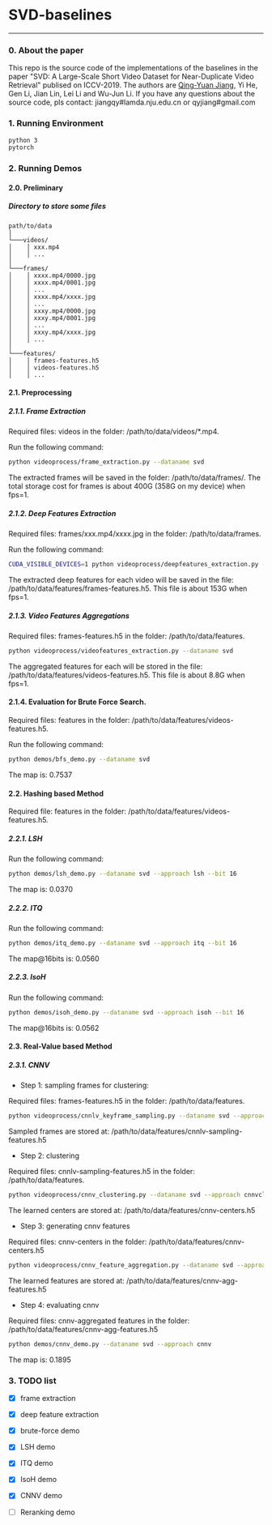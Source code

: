 # SVD-baselines
---

### 0. About the paper

This repo is the source code of the implementations of the baselines in the paper "SVD: A Large-Scale Short Video Dataset for Near-Duplicate Video Retrieval" publised on ICCV-2019. The authors are [Qing-Yuan Jiang](http://lamda.nju.edu.cn/jiangqy), Yi He, Gen Li, Jian Lin, Lei Li and Wu-Jun Li. If you have any questions about the source code, pls contact: jiangqy#lamda.nju.edu.cn or qyjiang#gmail.com

### 1. Running Environment
```bash
python 3
pytorch
```

### 2. Running Demos
#### 2.0. Preliminary
##### Directory to store some files
```
path/to/data
│
└───videos/
│    │ xxx.mp4
│    │ ...
│
└───frames/
│    │ xxxx.mp4/0000.jpg
│    │ xxxx.mp4/0001.jpg
│    │ ...
│    │ xxxx.mp4/xxxx.jpg
│    │ ...
│    │ xxxy.mp4/0000.jpg
│    │ xxxy.mp4/0001.jpg
│    │ ...
│    │ xxxy.mp4/xxxx.jpg
│    │ ...
│
└───features/
│    │ frames-features.h5
│    │ videos-features.h5
│    │ ...
```

#### 2.1. Preprocessing
##### 2.1.1. Frame Extraction
Required files: videos in the folder: /path/to/data/videos/*.mp4.

Run the following command:
```bash
python videoprocess/frame_extraction.py --dataname svd
```
The extracted frames will be saved in the folder: /path/to/data/frames/. The total storage cost for frames is about 400G (358G on my device) when fps=1.
##### 2.1.2. Deep Features Extraction
Required files: frames/xxx.mp4/xxxx.jpg in the folder: /path/to/data/frames.

Run the following command:
```bash
CUDA_VISIBLE_DEVICES=1 python videoprocess/deepfeatures_extraction.py --dataname svd
```
The extracted deep features for each video will be saved in the file: /path/to/data/features/frames-features.h5. This file is about 153G when fps=1.
##### 2.1.3. Video Features Aggregations
Required files: frames-features.h5 in the folder: /path/to/data/features.
```bash
python videoprocess/videofeatures_extraction.py --dataname svd
```
The aggregated features for each will be stored in the file: /path/to/data/features/videos-features.h5. This file is about 8.8G when fps=1.
#### 2.1.4. Evaluation for Brute Force Search.
Required files: features in the folder: /path/to/data/features/videos-features.h5.

Run the following command:
```bash
python demos/bfs_demo.py --dataname svd
```

The map is: 0.7537
#### 2.2. Hashing based Method
Required file: features in the folder: /path/to/data/features/videos-features.h5.
##### 2.2.1. LSH
Run the following command:
```bash
python demos/lsh_demo.py --dataname svd --approach lsh --bit 16
```

The map is: 0.0370
##### 2.2.2. ITQ
Run the following command:
```bash
python demos/itq_demo.py --dataname svd --approach itq --bit 16
```

The map@16bits is: 0.0560
##### 2.2.3. IsoH
Run the following command:
```bash
python demos/isoh_demo.py --dataname svd --approach isoh --bit 16
```

The map@16bits is: 0.0562

#### 2.3. Real-Value based Method
##### 2.3.1. CNNV
+ Step 1: sampling frames for clustering:

Required files: frames-features.h5 in the folder: /path/to/data/features.

```bash
python videoprocess/cnnlv_keyframe_sampling.py --dataname svd --approach cfs
```

Sampled frames are stored at: /path/to/data/features/cnnlv-sampling-features.h5

+ Step 2: clustering

Required files: cnnlv-sampling-features.h5 in the folder: /path/to/data/features.

```bash
python videoprocess/cnnv_clustering.py --dataname svd --approach cnnvcluster
```

The learned centers are stored at: /path/to/data/features/cnnv-centers.h5

+ Step 3: generating cnnv features

Required files: cnnv-centers in the folder: /path/to/data/features/cnnv-centers.h5

```bash
python videoprocess/cnnv_feature_aggregation.py --dataname svd --approach cnnvfa
```

The learned features are stored at: /path/to/data/features/cnnv-agg-features.h5

+ Step 4: evaluating cnnv

Required files: cnnv-aggregated features in the folder: /path/to/data/features/cnnv-agg-features.h5

```bash
python demos/cnnv_demo.py --dataname svd --approach cnnv
```

The map is: 0.1895
### 3. TODO list
+ [x] frame extraction
+ [x] deep feature extraction
+ [x] brute-force demo
+ [x] LSH demo
+ [x] ITQ demo
+ [x] IsoH demo
+ [x] CNNV demo
+ [ ] Reranking demo

